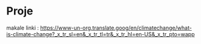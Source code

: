 # Proje

makale linki : 
https://www-un-org.translate.goog/en/climatechange/what-is-climate-change?_x_tr_sl=en&_x_tr_tl=tr&_x_tr_hl=en-US&_x_tr_pto=wapp
